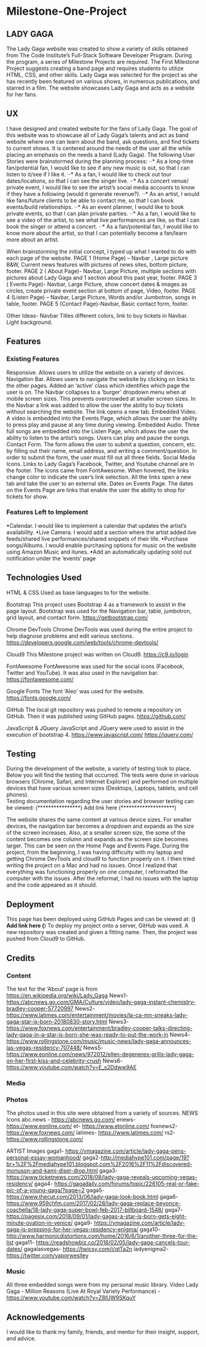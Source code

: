 # Milestone-One-Project
## LADY GAGA
The Lady Gaga website was created to show a variety of skills obtained from The Code Institute’s Full-Stack Software Developer Program. During the program, a series of Milestone Projects are required. The First Milestone Project suggests creating a band page and requires students to utilize HTML, CSS, and other skills.
Lady Gaga was selected for the project as she has recently been featured on various shows, in numerous publications, and starred in a film. The website showcases Lady Gaga and acts as a website for her fans.

## UX
I have designed and created website for the fans of Lady Gaga. The goal of this website was to showcase all of Lady Gaga’s talents and act as band website where one can learn about the band, ask questions, and find tickets to current shows. It is centered around the needs of the user all the while placing an emphasis on the needs a band (Lady Gaga).
The following User Stories were brainstormed during the planning process: 
⋅⋅* As a long-time fan/potential fan, I would like to see if any new music is out, so that I can listen to it/see if I like it.
⋅⋅* As a fan, I would like to check out tour dates/locations, so that I can see the singer live.
⋅⋅* As a concert venue/ private event, I would like to see the artist’s social media accounts to know if they have a following (would it generate revenue?).
⋅⋅* As an artist, I would like fans/future clients to be able to contact me, so that I can book events/build relationships. 
⋅⋅* As an event planner, I would like to book private events, so that I can plan private parties. 
⋅⋅* As a fan, I would like to see a video of the artist, to see what live performances are like, so that I can book the singer or attend a concert.
⋅⋅* As a fan/potential fan, I would like to know more about the artist, so that I can potentially become a fan/learn more about an artist.

When brainstorming the initial concept, I typed up what I wanted to do with each page of the website. 
PAGE 1 (Home Page) – Navbar , Large picture B&W, Current news features with pictures of news sites, bottom picture, footer. 
PAGE 2 ( About Page)- Navbar, Large Picture, multiple sections with pictures about Lady Gaga and 1 section about this past year, footer. 
PAGE 3 ( Events Page)- Navbar, Large Picture, show concert dates & images as circles, create private event section at bottom of page, Video, footer. 
PAGE 4 (Listen Page) – Navbar, Large Picture, Words and/or Jumbotron, songs in table, footer.
PAGE 5 (Contact Page)-Navbar, Basic contact form, footer. 

Other Ideas- Navbar Titles different colors, link to buy tickets in Navbar. Light background.

## Features
### Existing Features
Responsive. Allows users to utilize the website on a variety of devices.
Navigation Bar. Allows users to navigate the website by clicking on links to the other pages. Added an ‘active’ class which identifies which page the user is on. The Navbar collapses to a ‘burger’ dropdown menu when at mobile screen sizes. This prevents overcrowded at smaller screen sizes. In the Navbar a link was added to allow the user the ability to buy tickets without searching the website. The link opens a new tab.
Embedded Video. A video is embedded into the Events Page, which allows the user the ability to press play and pause at any time during viewing.
Embedded Audio. Three full songs are embedded into the Listen Page, which allows the user the ability to listen to the artist’s songs. Users can play and pause the songs. 
Contact Form. The form allows the user to submit a question, concern, etc. by filling out their name, email address, and writing a comment/question. In order to submit the form, the user must fill out all three fields.
Social Media Icons. Links to Lady Gaga’s Facebook, Twitter, and Youtube channel are in the footer. The icons came from FontAwesome. When hovered, the links change color to indicate the user’s link selection. All the links open a new tab and take the user to an external site.
Dates on Events Page. The dates on the Events Page are links that enable the user the ability to shop for tickets for show.

 ### Features Left to Implement
•Calendar. I would like to implement a calendar that updates the artist’s availability. 
•Live Camera. I would add a section where the artist added live feeds/shared live performances/shared snippets of their life.
•Purchase songs/Albums. I would enable purchasing options for music on the website using Amazon Music and itunes. 
•Add an automatically updating sold out notification under the ‘events’ page

## Technologies Used
HTML & CSS 
Used as base languages to for the website.

Bootstrap
This project uses Bootstrap 4 as a framework to assist in the page layout. Bootstrap was used for the Navigation bar, table, jumbotron, grid layout, and contact form. https://getbootstrap.com/

Chrome DevTools
Chrome DevTools was used during the entire project to help diagnose problems and edit various sections. 
https://developers.google.com/web/tools/chrome-devtools/

Cloud9
This Milestone project was written on Cloud9. 
https://c9.io/login

FontAwesome
FontAwesome was used for the social icons (Facebook, Twitter and YouTube). It was also used in the navigation bar. 
https://fontawesome.com/

Google Fonts
The font ‘Aleo’ was used for the website. 
https://fonts.google.com/

GitHub
The local git repository was pushed to remote a repository on GitHub.  Then it was published using GitHub pages. 
https://github.com/

JavaScript & JQuery
JavaScript and JQuery were used to assist in the execution of bootstrap 4. https://www.javascript.com/    https://jquery.com/

## Testing
During the development of the website, a variety of testing took to place. Below you will find the testing that occurred. The tests were done in various browsers (Chrome, Safari, and Internet Explorer) and performed on multiple devices that have various screen sizes (Desktops, Laptops, tablets, and cell phones).  
Testing documentation regarding the user stories and browser testing can be viewed: 
(****************) Add link here (********************)

The website shares the same content at various device sizes. For smaller devices, the navigation bar becomes a dropdown and expands as the size of the screen increases. Also, at a smaller screen size, the some of the content becomes one column and expands as the screen size becomes larger. This can be seen on the Home Page and Events Page.
During the project, from the beginning, I was having difficulty with my laptop and getting Chrome DevTools and cloud9 to function properly on it. I then tried writing the project on a Mac and had no issues. Once I realized that everything was functioning properly on one computer, I reformatted the computer with the issues. After the reformat, I had no issues with the laptop and the code appeared as it should.

## Deployment
This page has been deployed using GitHub Pages and can be viewed at:
(************)  Add link here (************)
To deploy my project onto a server, GitHub was used. A new repository was created and given a fitting name. Then, the project was pushed from Cloud9 to GitHub.

## Credits
### Content
The text for the ‘About’ page is from https://en.wikipedia.org/wiki/Lady_Gaga
News1- https://abcnews.go.com/GMA/Culture/video/lady-gaga-instant-chemistry-bradley-cooper-57720997
News2- https://www.latimes.com/entertainment/movies/la-ca-mn-sneaks-lady-gaga-star-is-born-20180830-story.html
News3- https://www.foxnews.com/entertainment/bradley-cooper-talks-directing-lady-gaga-in-a-star-is-born-she-was-ready-to-put-the-work-in
News4- https://www.rollingstone.com/music/music-news/lady-gaga-announces-las-vegas-residency-707448/
News5- https://www.eonline.com/news/972012/ellen-degeneres-grills-lady-gaga-on-her-first-kiss-and-celebrity-crush
News6- https://www.youtube.com/watch?v=E_s2Ddww9AE

### Media
### Photos
The photos used in this site were obtained from a variety of sources.
NEWS Icons
	abc.news - https://abcnews.go.com/
	enews- https://www.eonline.com/
	et- https://www.etonline.com/
	foxnews2- https://www.foxnews.com/
	latimes- https://www.latimes.com/
	rs2- https://www.rollingstone.com/

ARTIST Images
gaga1- https://vmagazine.com/article/lady-gaga-pens-personal-essay-womanhood/
gaga2-http://mediahype101.com/page/19?br=%2F%2Fmediahype101.blogspot.com%2F2016%2F11%2Fdiscovered-monuson-and-kami-diser-drop.html
gaga3- https://www.ticketnews.com/2018/08/lady-gaga-reveals-upcoming-vegas-residency/
gaga4- https://gagadaily.com/forums/topic/226105-real-or-fake-pic-of-a-young-gaga/?page=2
gaga5- https://www.thecut.com/2013/06/lady-gaga-look-book.html
gaga6- https://www.959chfm.com/2017/02/28/lady-gaga-replace-beyonce-coachella/18-lady-gaga-super-bowl-feb-2017-billboard-1548/
gaga7- https://pagesix.com/2018/09/01/lady-gagas-a-star-is-born-gets-eight-minute-ovation-in-venice/
gaga9- https://vmagazine.com/article/lady-gaga-is-prepping-for-her-vegas-residency-enigma/
gaga10- http://www.harmonicdistortions.com/home/2016/6/1/another-three-for-the-list
gaga11- https://readshowbiz.co/2018/02/05/lady-gaga-cancels-tour-dates/
gagalasvegas- https://twicsy.com/i/qtTa2n
ladyenigma2- https://twitter.com/vaporweslley

### Music
All three embedded songs were from my personal music library.
Video
Lady Gaga - Million Reasons (Live At Royal Variety Performance) - https://www.youtube.com/watch?v=Z8lUW9SKquY


## Acknowledgements
I would like to thank my family, friends, and mentor for their insight, support, and advice. 
